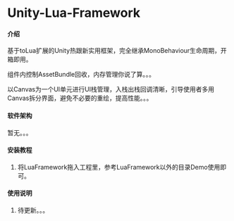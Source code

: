 # Unity-Lua-Framework

#### 介绍

基于toLua扩展的Unity热跟新实用框架，完全继承MonoBehaviour生命周期，开箱即用。

组件内控制AssetBundle回收，内存管理你说了算。。。

以Canvas为一个UI单元进行UI栈管理，入栈出栈回调清晰，引导使用者多用Canvas拆分界面，避免不必要的重绘，提高性能。。。


#### 软件架构

暂无。。。

#### 安装教程

1.  将LuaFramework拖入工程里，参考LuaFramework以外的目录Demo使用即可。



#### 使用说明

1.  待更新。。。
